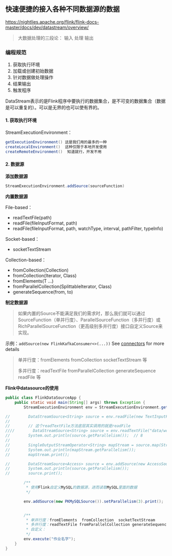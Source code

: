 ## 快速便捷的接入各种不同数据源的数据

https://nightlies.apache.org/flink/flink-docs-master/docs/dev/datastream/overview/

> 大数据处理的三段论： 输入  处理  输出

### 编程规范

1. 获取执行环境
2. 加载或创建初始数据
3. 针对数据做处理操作
4. 结果输出
5. 触发程序

DataStream表示的是Flink程序中要执行的数据集合，是不可变的数据集合（数据是可以重复的）。可以是无界的也可以使有界的。

#### 1. 获取执行环境

StreamExecutionEnvironment：

```java
getExecutionEnvironment() 这是我们用的最多的一种
createLocalEnvironment()  这种仅限于本地开发使用
createRemoteEnvironment()  知道就行，开发不用
```

#### 2. 数据源

**添加数据源**

```java
StreamExecutionEnvironment.addSource(sourceFunction)
```

**内置数据源**

File-based：

- readTextFile(path)
- readFile(fileInputFormat, path)
- readFile(fileInputFormat, path, watchType, interval, pathFilter, typeInfo)

Socket-based：

- socketTextStream

Collection-based：

- fromCollection(Collection)
- fromCollection(Iterator, Class)
- fromElements(T ...)
- fromParallelCollection(SplittableIterator, Class)
- generateSequence(from, to)

**制定数据源**

> 如果内置的Source不能满足我们的需求时，那么我们就可以通过SourceFunction（单并行度）、ParallelSourceFunction（多并行度）或RichParallelSourceFunction（更高级别多并行度）接口自定义Source来实现。

示例：`addSource(new FlinkKafkaConsumer<>(...))` See [connectors](https://nightlies.apache.org/flink/flink-docs-master/docs/connectors/datastream/overview/) for more details

> 单并行度：fromElements  fromCollection  socketTextStream 等
>
> 多并行度：readTextFile fromParallelCollection generateSequence  readFile 等

**Flink中datasource的使用**

```java
public class FlinkDataSourceApp {
    public static void main(String[] args) throws Exception {
        StreamExecutionEnvironment env = StreamExecutionEnvironment.getExecutionEnvironment();

//        DataStreamSource<String> source = env.readFile(new TextInputFormat(null), "data/wc.data");
//
//        // 这个readTextFile方法底层其实调用的就是readFile
////        DataStreamSource<String> source = env.readTextFile("data/wc.txt");
//        System.out.println(source.getParallelism());  // 8
//
//        SingleOutputStreamOperator<String> mapStream = source.map(String::toUpperCase);
//        System.out.println(mapStream.getParallelism());
//        mapStream.print();

//        DataStreamSource<Access> source = env.addSource(new AccessSourceV2()).setParallelism(3); // 对于ParallelSourceFunction是可以根据具体情况来设定并行度的
//        System.out.println(source.getParallelism());
//        source.print();

        /**
         * 使用Flink自定义MySQL的数据源，进而读取MySQL里面的数据
         */

        env.addSource(new PKMySQLSource()).setParallelism(3).print();


        /**
         * 单并行度：fromElements  fromCollection  socketTextStream
         * 多并行度：readTextFile fromParallelCollection generateSequence  readFile
         * 自定义：
         */
        env.execute("作业名字");
    }
}
```



